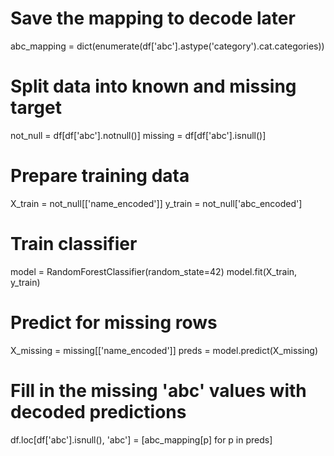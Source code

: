 # Save the mapping to decode later
abc_mapping = dict(enumerate(df['abc'].astype('category').cat.categories))

# Split data into known and missing target
not_null = df[df['abc'].notnull()]
missing = df[df['abc'].isnull()]

# Prepare training data
X_train = not_null[['name_encoded']]
y_train = not_null['abc_encoded']

# Train classifier
model = RandomForestClassifier(random_state=42)
model.fit(X_train, y_train)

# Predict for missing rows
X_missing = missing[['name_encoded']]
preds = model.predict(X_missing)

# Fill in the missing 'abc' values with decoded predictions
df.loc[df['abc'].isnull(), 'abc'] = [abc_mapping[p] for p in preds]
